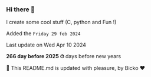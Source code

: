 ### Hi there 👋

I create some cool stuff (C, python and Fun !)

Added the `Friday 29 feb 2024`

Last update on Wed Apr 10 2024

**266 day before 2025 ⏱** days before new years

🤖 This README.md is updated with pleasure, by Bicko ❤️


